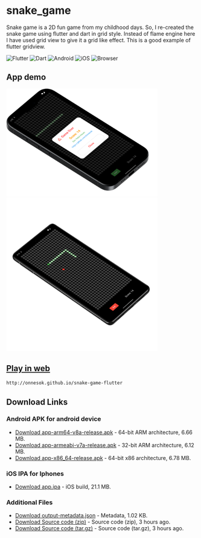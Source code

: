 # snake_game

Snake game is a 2D fun game from my childhood days.
So, I re-created the snake game using flutter and dart in grid style.
Instead of flame engine here I have used grid view to give it a grid like effect.
This is a good example of flutter gridview.



![Flutter](https://img.shields.io/badge/Flutter-%2302569B.svg?style=for-the-badge&logo=Flutter&logoColor=white)
![Dart](https://img.shields.io/badge/dart-%230175C2.svg?style=for-the-badge&logo=dart&logoColor=white)
![Android](https://img.shields.io/badge/Android-3DDC84?style=for-the-badge&logo=android&logoColor=white)
![iOS](https://img.shields.io/badge/iOS-000000?style=for-the-badge&logo=ios&logoColor=white)
![Browser](https://img.shields.io/badge/Web-FF7139?style=for-the-badge&logo=Browser&logoColor=white)

## App demo
<a href="#"><img src="https://github.com/Onnesok/snake-game-flutter/blob/master/assets/s2.png" width = "400px" >
<a href="#"><img src="https://github.com/Onnesok/snake-game-flutter/blob/master/assets/s1.png" width = "400px" >


## Play in web
```bash
http://onnesok.github.io/snake-game-flutter
```



## Download Links

### Android APK for android device
- [Download app-arm64-v8a-release.apk](https://github.com/Onnesok/snake-game-flutter/releases/download/v1.0.2/app-arm64-v8a-release.apk) - 64-bit ARM architecture, 6.66 MB.
- [Download app-armeabi-v7a-release.apk](https://github.com/Onnesok/snake-game-flutter/releases/download/v1.0.2/app-armeabi-v7a-release.apk) - 32-bit ARM architecture, 6.12 MB.
- [Download app-x86_64-release.apk](https://github.com/Onnesok/snake-game-flutter/releases/download/v1.0.2/app-x86_64-release.apk) - 64-bit x86 architecture, 6.78 MB.

### iOS IPA for Iphones
- [Download app.ipa](https://github.com/Onnesok/snake-game-flutter/releases/download/v1.0.2/app.ipa) - iOS build, 21.1 MB.

### Additional Files
- [Download output-metadata.json](https://github.com/Onnesok/snake-game-flutter/releases/download/v1.0.2/output-metadata.json) - Metadata, 1.02 KB.
- [Download Source code (zip)](https://github.com/Onnesok/snake-game-flutter/archive/refs/tags/v1.0.2.zip) - Source code (zip), 3 hours ago.
- [Download Source code (tar.gz)](https://github.com/Onnesok/snake-game-flutter/archive/refs/tags/v1.0.2.tar.gz) - Source code (tar.gz), 3 hours ago.


